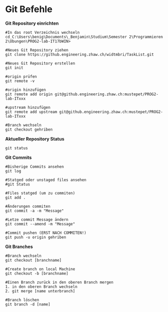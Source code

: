 ﻿Git Befehle
============

**Git Repository einrichten**

    #In das root Verzeichnis wechseln
    cd C:\Users\benig\Documents\_Benjamin\Studium\Semester 2\Programmieren 2\Übungen\PROG2-lab-IT17bWIN>
	
    #Neues Git Repository ziehen
    git clone https://github.engineering.zhaw.ch/widtmbri/TaskList.git
    
    #Neues Git Repository erstellen
    git init
    
    #origin prüfen
    git remote -v

    #origin hinzufügen
    git remote add origin git@github.engineering.zhaw.ch:mustepet/PROG2-lab-ITxxx

    #upstream hinzufügen
    git remote add upstream git@github.engineering.zhaw.ch:mustepet/PROG2-lab-ITxxx

    #Branch wechseln
    git checkout gehriben


**Aktueller Repository Status**

    git status

**Git Commits**

    #Bisherige Commits ansehen
    git log

    #Statged oder unstaged files ansehen
    #git Status

    #Files statged (um zu commiten)
    git add .

    #Änderungen commiten
    git commit -a -m "Message"

    #Letze commit Message ändern
    git commit --amend -m "Message"

    #Commit pushen (ERST NACH COMMITEN!)
    git push -u origin gehriben

**Git Branches**

    #Branch wechseln
    git checkout [branchname]

    #Create branch on local Machine
    git checkout -b [branchname]

    #Einen Branch zurück in den oberen Branch mergen
    1. in den oberen Branch wechseln
    2. git merge [name unterbranch]

    #Branch löschen
    git branch -d [name]
